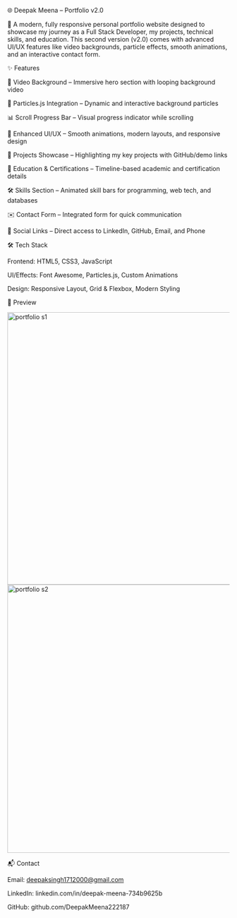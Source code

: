 🌐 Deepak Meena – Portfolio v2.0

🚀 A modern, fully responsive personal portfolio website designed to showcase my journey as a Full Stack Developer, my projects, technical skills, and education.
This second version (v2.0) comes with advanced UI/UX features like video backgrounds, particle effects, smooth animations, and an interactive contact form.

✨ Features

🎥 Video Background – Immersive hero section with looping background video

🌌 Particles.js Integration – Dynamic and interactive background particles

📊 Scroll Progress Bar – Visual progress indicator while scrolling

🎨 Enhanced UI/UX – Smooth animations, modern layouts, and responsive design

📂 Projects Showcase – Highlighting my key projects with GitHub/demo links

📖 Education & Certifications – Timeline-based academic and certification details

🛠 Skills Section – Animated skill bars for programming, web tech, and databases

✉️ Contact Form – Integrated form for quick communication

🔗 Social Links – Direct access to LinkedIn, GitHub, Email, and Phone

🛠️ Tech Stack

Frontend: HTML5, CSS3, JavaScript

UI/Effects: Font Awesome, Particles.js, Custom Animations

Design: Responsive Layout, Grid & Flexbox, Modern Styling

📸 Preview

<img width="1342" height="617" alt="portfolio s1" src="https://github.com/user-attachments/assets/49cd6c06-ffed-4fb5-b24e-8f2a4e9a9e04" />

<img width="1340" height="608" alt="portfolio s2" src="https://github.com/user-attachments/assets/7ecc3c8c-7435-4764-871a-fcae63b9fcfd" />


📬 Contact

Email: deepaksingh1712000@gmail.com

LinkedIn: linkedin.com/in/deepak-meena-734b9625b

GitHub: github.com/DeepakMeena222187
